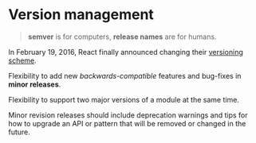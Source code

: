 # Version management

> **semver** is for computers, **release names** are for humans.


In February 19, 2016, React finally announced changing their [versioning scheme](https://facebook.github.io/react/blog/2016/02/19/new-versioning-scheme.html).


Flexibility to add new *backwards-compatible* features and bug-fixes in **minor releases**. 

Flexibility to support two major versions of a module at the same time.

Minor revision releases should include deprecation warnings and tips for how to upgrade an API or pattern that will be removed or changed in the future.
